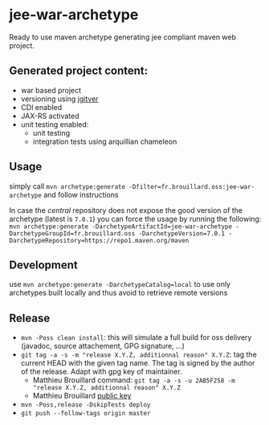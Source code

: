 # jee-war-archetype

Ready to use maven archetype generating jee compliant maven web project.

## Generated project content:

- war based project
- versioning using [jgitver](https://github.com/jgitver/jgitver-maven-plugin)
- CDI enabled
- JAX-RS activated
- unit testing enabled:
  - unit testing
  - integration tests using arquillian chameleon
  
## Usage

simply call `mvn archetype:generate -Dfilter=fr.brouillard.oss:jee-war-archetype` and follow instructions

In case the _central_ repository does not expose the good version of the archetype (latest is `7.0.1`) you can force the usage by running the following:  
`mvn archetype:generate -DarchetypeArtifactId=jee-war-archetype -DarchetypeGroupId=fr.brouillard.oss -DarchetypeVersion=7.0.1 -DarchetypeRepository=https://repo1.maven.org/maven`

## Development

use `mvn archetype:generate -DarchetypeCatalog=local` to use only archetypes built locally and thus avoid to retrieve remote versions

## Release

- `mvn -Poss clean install`: this will simulate a full build for oss delivery (javadoc, source attachement, GPG signature, ...)
- `git tag -a -s -m "release X.Y.Z, additionnal reason" X.Y.Z`: tag the current HEAD with the given tag name. The tag is signed by the author of the release. Adapt with gpg key of maintainer.
    - Matthieu Brouillard command:  `git tag -a -s -u 2AB5F258 -m "release X.Y.Z, additionnal reason" X.Y.Z`
    - Matthieu Brouillard [public key](https://sks-keyservers.net/pks/lookup?op=get&search=0x8139E8632AB5F258)
- `mvn -Poss,release -DskipTests deploy`
- `git push --follow-tags origin master` 
